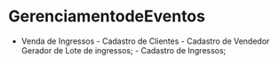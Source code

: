 # GerenciamentodeEventos
 - Venda de Ingressos  - Cadastro de Clientes  - Cadastro de Vendedor     Gerador de Lote de ingressos; - Cadastro de Ingressos;
